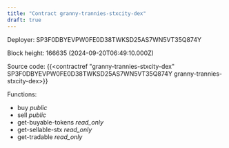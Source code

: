 ```yaml
---
title: "Contract granny-trannies-stxcity-dex"
draft: true
---
```

Deployer: SP3F0DBYEVPW0FE0D38TWKSD25AS7WN5VT35Q874Y


 



Block height: 166635 (2024-09-20T06:49:10.000Z)

Source code: {{<contractref "granny-trannies-stxcity-dex" SP3F0DBYEVPW0FE0D38TWKSD25AS7WN5VT35Q874Y granny-trannies-stxcity-dex>}}

Functions:

* buy _public_
* sell _public_
* get-buyable-tokens _read_only_
* get-sellable-stx _read_only_
* get-tradable _read_only_
